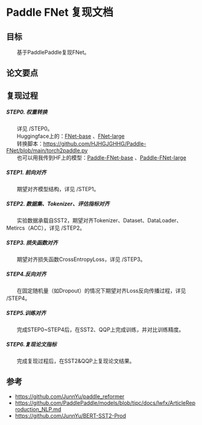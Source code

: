 # Paddle FNet 复现文档
## 目标
&emsp;&emsp;基于PaddlePaddle复现FNet。
## 论文要点

## 复现过程
##### STEP0. 权重转换
&emsp;&emsp;详见 /STEP0。  
&emsp;&emsp;Huggingface上的：[FNet-base](https://huggingface.co/google/fnet-base) 、[FNet-large ](https://huggingface.co/google/fnet-large)   
&emsp;&emsp;转换脚本：https://github.com/HJHGJGHHG/Paddle-FNet/blob/main/torch2paddle.py  
&emsp;&emsp;也可以用我传到HF上的模型：[Paddle-FNet-base](https://huggingface.co/HJHGJGHHG/paddle-fnet-base) 、[Paddle-FNet-large](https://huggingface.co/HJHGJGHHG/paddle-fnet-large)  

##### STEP1. 前向对齐
&emsp;&emsp;期望对齐模型结构，详见 /STEP1。  

##### STEP2. 数据集、Tokenizer、评估指标对齐
&emsp;&emsp;实验数据承载自SST2，期望对齐Tokenizer、Dataset、DataLoader、Metircs（ACC），详见 /STEP2。  

##### STEP3. 损失函数对齐
&emsp;&emsp;期望对齐损失函数CrossEntropyLoss，详见 /STEP3。  

##### STEP4.反向对齐
&emsp;&emsp;在固定随机量（如Dropout）的情况下期望对齐Loss反向传播过程，详见 /STEP4。

##### STEP5.训练对齐
&emsp;&emsp;完成STEP0~STEP4后，在SST2、QQP上完成训练，并对比训练精度。  

##### STEP6.复现论文指标
&emsp;&emsp;完成复现过程后，在SST2&QQP上复现论文结果。  

## 参考
* https://github.com/JunnYu/paddle_reformer
* https://github.com/PaddlePaddle/models/blob/tipc/docs/lwfx/ArticleReproduction_NLP.md
* https://github.com/JunnYu/BERT-SST2-Prod
